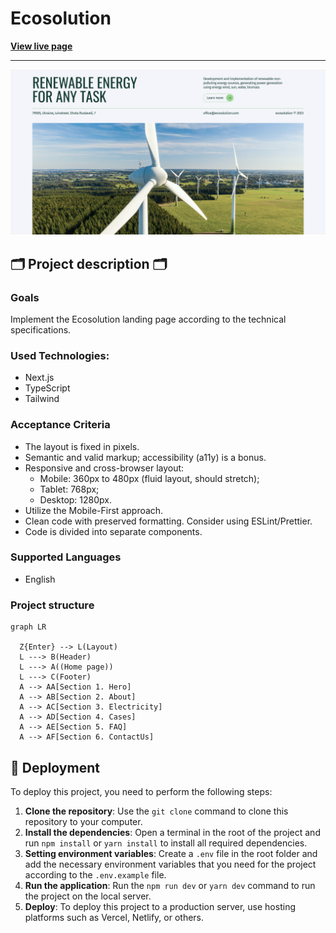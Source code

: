 # Ecosolution

**[View live page](ecosolution-ten.vercel.app)**

---

![Site image](./public/images/og-image.jpg)

## 🗂️ Project description 🗂️

### Goals

Implement the Ecosolution landing page according to the technical
specifications.

### Used Technologies:

- Next.js
- TypeScript
- Tailwind

### Acceptance Criteria

- The layout is fixed in pixels.
- Semantic and valid markup; accessibility (a11y) is a bonus.
- Responsive and cross-browser layout:
  - Mobile: 360px to 480px (fluid layout, should stretch);
  - Tablet: 768px;
  - Desktop: 1280px.
- Utilize the Mobile-First approach.
- Clean code with preserved formatting. Consider using ESLint/Prettier.
- Code is divided into separate components.

### Supported Languages

- English

### Project structure

```mermaid
graph LR

  Z{Enter} --> L(Layout)
  L ---> B(Header)
  L ---> A((Home page))
  L ---> C(Footer)
  A --> AA[Section 1. Hero]
  A --> AB[Section 2. About]
  A --> AC[Section 3. Electricity]
  A --> AD[Section 4. Cases]
  A --> AE[Section 5. FAQ]
  A --> AF[Section 6. ContactUs]

```

## 📂 Deployment

To deploy this project, you need to perform the following steps:

1. **Clone the repository**: Use the `git clone` command to clone this
   repository to your computer.
2. **Install the dependencies**: Open a terminal in the root of the project and
   run `npm install` or `yarn install` to install all required dependencies.
3. **Setting environment variables**: Create a `.env` file in the root folder
   and add the necessary environment variables that you need for the project
   according to the `.env.example` file.
4. **Run the application**: Run the `npm run dev` or `yarn dev` command to run
   the project on the local server.
5. **Deploy**: To deploy this project to a production server, use hosting
   platforms such as Vercel, Netlify, or others.
